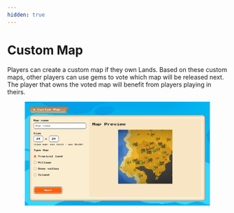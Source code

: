 ```yaml
---
hidden: true
---
```


# Custom Map

Players can create a custom map if they own Lands. Based on these custom maps, other players can use gems to vote which map will be released next. The player that owns the voted map will benefit from players playing in theirs.

<figure><img src="../.gitbook/assets/image (2).png" alt=""><figcaption></figcaption></figure>
